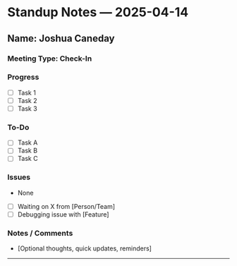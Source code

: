 # Standup Notes — 2025-04-14

## Name: Joshua Caneday

### Meeting Type: Check-In

### Progress
- [ ] Task 1
- [ ] Task 2
- [ ] Task 3

### To-Do
- [ ] Task A
- [ ] Task B
- [ ] Task C

### Issues
- None
<!-- or -->
- [ ] Waiting on X from [Person/Team]
- [ ] Debugging issue with [Feature]

### Notes / Comments
- [Optional thoughts, quick updates, reminders]

---
